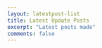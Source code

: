 ```yaml
---
layout: latestpost-list
title: Latest Update Posts
excerpt: "Latest posts made"
comments: false
---
```

